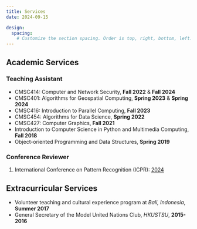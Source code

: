 ```yaml
---
title: Services
date: 2024-09-15

design:
  spacing:
    # Customize the section spacing. Order is top, right, bottom, left.
---
```


## Academic Services

### Teaching Assistant

* CMSC414: Computer and Network Security, **Fall 2022** & **Fall 2024**
* CMSC401: Algorithms for Geospatial Computing, **Spring 2023** & **Spring 2024**
* CMSC416: Introduction to Parallel Computing, **Fall 2023**
* CMSC454: Algorithms for Data Science, **Spring 2022**
* CMSC427: Computer Graphics, **Fall 2021**
* Introduction to Computer Science in Python and Multimedia Computing, **Fall 2018**
* Object-oriented Programming and Data Structures, **Spring 2019**

### Conference Reviewer

1. International Conference on Pattern Recognition (ICPR): [2024](https://icpr2024.org/)

## Extracurricular Services

* Volunteer teaching and cultural experience program at *Bali, Indonesia*, **Summer 2017**
* General Secretary of the Model United Nations Club, *HKUSTSU*, **2015-2016**
